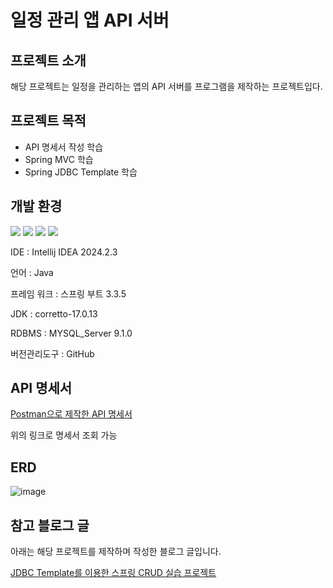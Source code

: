 # 일정 관리 앱 API 서버

## 프로젝트 소개

해당 프로젝트는 일정을 관리하는 앱의 API 서버를 프로그램을 제작하는 프로젝트입다.

## 프로젝트 목적

- API 명세서 작성 학습
- Spring MVC 학습
- Spring JDBC Template 학습

## 개발 환경

<img src="https://img.shields.io/badge/java-007396?style=for-the-badge&logo=java&logoColor=white"> <img src="https://img.shields.io/badge/springboot-6DB33F?style=for-the-badge&logo=Spring&logoColor=white">
<img src="https://img.shields.io/badge/mysql-4479A1?style=for-the-badge&logo=mysql&logoColor=white">
<img src="https://img.shields.io/badge/github-181717?style=for-the-badge&logo=github&logoColor=white">

IDE : Intellij IDEA 2024.2.3

언어 : Java

프레임 워크 : 스프링 부트 3.3.5

JDK : corretto-17.0.13

RDBMS : MYSQL_Server 9.1.0

버전관리도구 : GitHub

## API 명세서

[Postman으로 제작한 API 명세서](https://documenter.getpostman.com/view/39565996/2sAY52cz9N)

위의 링크로 명세서 조회 가능

## ERD

![image](https://github.com/user-attachments/assets/6f085abd-f1d5-4df6-8618-07e21b90f8b6)

## 참고 블로그 글

아래는 해당 프로젝트를 제작하며 작성한 블로그 글입니다.

[JDBC Template를 이용한 스프링 CRUD 실습 프로젝트](https://velog.io/@seonu1119/%EC%8A%A4%ED%94%84%EB%A7%81-JDBC-Template%EC%9D%84-%EC%9D%B4%EC%9A%A9%ED%95%9C-CRUD-%ED%94%84%EB%A1%9C%EC%A0%9D%ED%8A%B8-%ED%94%84%EB%A1%9C%EC%A0%9D%ED%8A%B8-%EC%84%A4%EA%B3%84)
